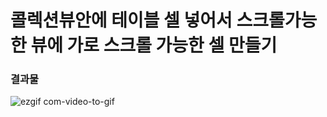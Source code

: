 # 콜렉션뷰안에 테이블 셀 넣어서 스크롤가능한 뷰에 가로 스크롤 가능한 셀 만들기

### 결과물

![ezgif com-video-to-gif](https://user-images.githubusercontent.com/70513066/122068183-25ece900-ce2f-11eb-80da-dc9a35a2ebcf.gif)

